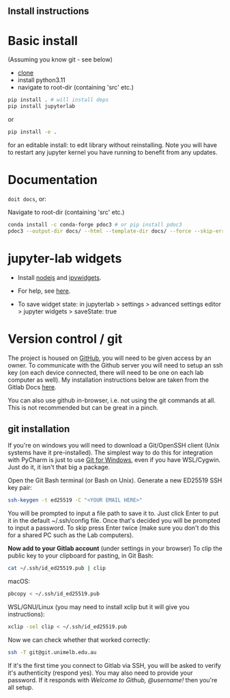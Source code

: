Install instructions
--------------------

# Basic install

(Assuming you know git - see below)

- [clone](https://github.com/casparvitch/dukit)
- install python3.11
- navigate to root-dir (containing 'src' etc.)
```bash
pip install . # will install deps
pip install jupyterlab
```

or 
```bash
pip install -e .
```
for an editable install: to edit library without reinstalling. Note you will have to
restart any jupyter kernel you have running to benefit from any updates.

# Documentation

`doit docs`, or:

Navigate to root-dir (containing 'src' etc.)

```bash
conda install -c conda-forge pdoc3 # or pip install pdoc3
pdoc3 --output-dir docs/ --html --template-dir docs/ --force --skip-errors .src/dukit/
```

# jupyter-lab widgets

- Install [nodejs](https://nodejs.org/en/) and [ipywidgets](https://ipywidgets.readthedocs.io/en/latest/user_install.html#installing-the-jupyterlab-extension).

- For help, see [here](https://stackoverflow.com/questions/49542417/how-to-get-ipywidgets-working-in-jupyter-lab).  

- To save widget state: in jupyterlab > settings > advanced settings editor >
   jupyter widgets > saveState: true


# Version control / git

The project is housed on [GitHub](https://github.com/casparvitch/dukit), you will need to
be given access by an owner. To communicate with the Github server you will need to setup
an ssh key (on each device connected, there will need to be one on each lab computer as 
well). My installation instructions below are taken from the Gitlab Docs 
[here](https://docs.gitlab.com/ee/ssh/).

You can also use github in-browser, i.e. not using the git commands at all. 
This is not recommended but can be great in a pinch.


## git installation

If you're on windows you will need to download a Git/OpenSSH client (Unix systems have it
pre-installed). The simplest way to do this for integration with PyCharm is just to use 
[Git for Windows](https://gitforwindows.org/), even if you have WSL/Cygwin. 
Just do it, it isn't that big a package.

Open the Git Bash terminal (or Bash on Unix). Generate a new ED25519 SSH key pair:

```Bash
ssh-keygen -t ed25519 -C "<YOUR EMAIL HERE>"
```

You will be prompted to input a file path to save it to. Just click Enter to put it in 
the default \~/.ssh/config file. Once that's decided you will be prompted to input a 
password. To skip press Enter twice (make sure you don't do this for a shared PC such as 
the Lab computers).

**Now add to your Gitlab account** (under settings in your browser)
To clip the public key to your clipboard for pasting, in Git Bash:

```Bash
cat ~/.ssh/id_ed25519.pub | clip
```

macOS:

```Bash
pbcopy < ~/.ssh/id_ed25519.pub
```

WSL/GNU/Linux (you may need to install xclip but it will give you instructions):

```Bash
xclip -sel clip < ~/.ssh/id_ed25519.pub
```

Now we can check whether that worked correctly:

```Bash
ssh -T git@git.unimelb.edu.au
```

If it's the first time you connect to Gitlab via SSH, you will be asked to verify it's 
authenticity (respond yes). You may also need to provide your password. 
If it responds with *Welcome to Github, @username!* then you're all setup. 

[//]: # (pip extras install [cpufit, gpufit])

[//]: # (see DEVDOCS.md for instructions on compiling cpufit, gpufit extensions)